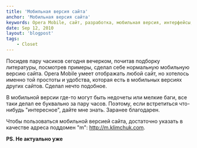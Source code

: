 ```yaml
---
title: 'Мобильная версия сайта'
anchor: 'Мобильная версия сайта'
keywords: Opera Mobile, сайт, разработка, мобильная версия, интерфейсы, верстка
date: Sep 12, 2010
layout: 'blogpost'
tags:
    - Closet
---
```


Посидев пару часиков сегодня вечерком, почитав подборку литературы, посмотрев примеры, сделал себе нормальную мобильную версию сайта. Opera Mobile умеет отображать любой сайт, но хотелось именно той простоты и удобства, которая есть в мобильных версиях других сайтов. Сделал нечто подобное.

В мобильной версии где-то могут быть недочеты или мелкие баги, все таки делал ее буквально за пару часов. Поэтому, если встретиться что-нибудь "интересное", дайте мне знать. Заранее благодарен.

Чтобы пользоваться мобильной версией сайта, достаточно указать в качестве адреса поддомен "m": http://m.klimchuk.com.

__PS. Не актуально уже__